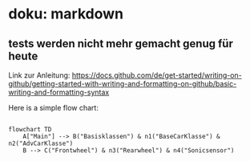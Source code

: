 # doku: markdown
## tests werden nicht mehr gemacht genug für heute

Link zur Anleitung: https://docs.github.com/de/get-started/writing-on-github/getting-started-with-writing-and-formatting-on-github/basic-writing-and-formatting-syntax

Here is a simple flow chart:

```mermaid

flowchart TD
    A["Main"] --> B("Basisklassen") & n1("BaseCarKlasse") & n2("AdvCarKlasse")
    B --> C("Frontwheel") & n3("Rearwheel") & n4("Sonicsensor")

```

